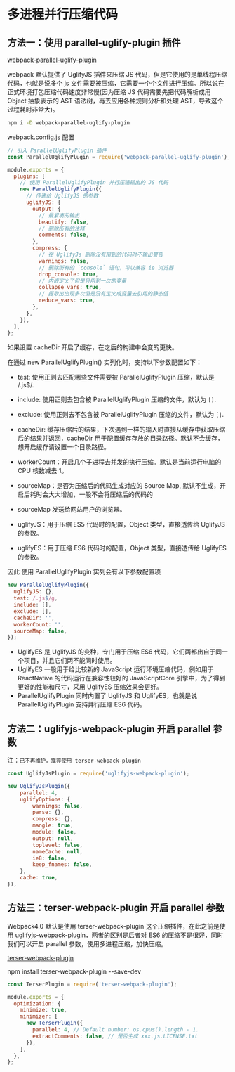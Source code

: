 # 多进程并行压缩代码

## 方法一：使用 parallel-uglify-plugin 插件

[webpack-parallel-uglify-plugin](https://www.npmjs.com/package/webpack-parallel-uglify-plugin)

webpack 默认提供了 UglifyJS 插件来压缩 JS 代码，但是它使用的是单线程压缩代码，也就是说多个 js 文件需要被压缩，它需要一个个文件进行压缩。所以说在正式环境打包压缩代码速度非常慢(因为压缩 JS 代码需要先把代码解析成用 Object 抽象表示的 AST 语法树，再去应用各种规则分析和处理 AST，导致这个过程耗时非常大)。

```bash
npm i -D webpack-parallel-uglify-plugin
```

webpack.config.js 配置

```js
// 引入 ParallelUglifyPlugin 插件
const ParallelUglifyPlugin = require('webpack-parallel-uglify-plugin');

module.exports = {
  plugins: [
    // 使用 ParallelUglifyPlugin 并行压缩输出的 JS 代码
    new ParallelUglifyPlugin({
      // 传递给 UglifyJS 的参数
      uglifyJS: {
        output: {
          // 最紧凑的输出
          beautify: false,
          // 删除所有的注释
          comments: false,
        },
        compress: {
          // 在 UglifyJs 删除没有用到的代码时不输出警告
          warnings: false,
          // 删除所有的 `console` 语句，可以兼容 ie 浏览器
          drop_console: true,
          // 内嵌定义了但是只用到一次的变量
          collapse_vars: true,
          // 提取出出现多次但是没有定义成变量去引用的静态值
          reduce_vars: true,
        },
      },
    }),
  ],
};
```

如果设置 cacheDir 开启了缓存，在之后的构建中会变的更快。

在通过 new ParallelUglifyPlugin() 实列化时，支持以下参数配置如下：

- test: 使用正则去匹配哪些文件需要被 ParallelUglifyPlugin 压缩，默认是 /.js\$/.
- include: 使用正则去包含被 ParallelUglifyPlugin 压缩的文件，默认为 `[]`.
- exclude: 使用正则去不包含被 ParallelUglifyPlugin 压缩的文件，默认为 `[]`.
- cacheDir: 缓存压缩后的结果，下次遇到一样的输入时直接从缓存中获取压缩后的结果并返回，cacheDir 用于配置缓存存放的目录路径。默认不会缓存，想开启缓存请设置一个目录路径。

- workerCount：开启几个子进程去并发的执行压缩。默认是当前运行电脑的 CPU 核数减去 1。
- sourceMap：是否为压缩后的代码生成对应的 Source Map, 默认不生成，开启后耗时会大大增加，一般不会将压缩后的代码的
- sourceMap 发送给网站用户的浏览器。
- uglifyJS：用于压缩 ES5 代码时的配置，Object 类型，直接透传给 UglifyJS 的参数。
- uglifyES：用于压缩 ES6 代码时的配置，Object 类型，直接透传给 UglifyES 的参数。

因此 使用 ParallelUglifyPlugin 实列会有以下参数配置项

```js
new ParallelUglifyPlugin({
  uglifyJS: {},
  test: /.js$/g,
  include: [],
  exclude: [],
  cacheDir: '',
  workerCount: '',
  sourceMap: false,
});
```

- UglifyES 是 UglifyJS 的变种，专门用于压缩 ES6 代码，它们两都出自于同一个项目，并且它们两不能同时使用。
- UglifyES 一般用于给比较新的 JavaScript 运行环境压缩代码，例如用于 ReactNative 的代码运行在兼容性较好的 JavaScriptCore 引擎中，为了得到更好的性能和尺寸，采用 UglifyES 压缩效果会更好。
- ParallelUglifyPlugin 同时内置了 UglifyJS 和 UglifyES，也就是说 ParallelUglifyPlugin 支持并行压缩 ES6 代码。

## 方法二：uglifyjs-webpack-plugin 开启 parallel 参数

注：`已不再维护，推荐使用 terser-webpack-plugin`

```js
const UglifyJsPlugin = require('uglifyjs-webpack-plugin');

new UglifyJsPlugin({
    parallel: 4,
    uglifyOptions: {
        warnings: false,
        parse: {},
        compress: {},
        mangle: true,
        module: false,
        output: null,
        toplevel: false,
        nameCache: null,
        ie8: false,
        keep_fnames: false,
    },
    cache: true,
}),
```

## 方法三：terser-webpack-plugin 开启 parallel 参数

Webpack4.0 默认是使用 terser-webpack-plugin 这个压缩插件，在此之前是使用 uglifyjs-webpack-plugin，两者的区别是后者对 ES6 的压缩不是很好，同时我们可以开启 parallel 参数，使用多进程压缩，加快压缩。

[terser-webpack-plugin](https://github.com/webpack-contrib/terser-webpack-plugin)

npm install terser-webpack-plugin --save-dev

```js
const TerserPlugin = require('terser-webpack-plugin');

module.exports = {
  optimization: {
    minimize: true,
    minimizer: [
      new TerserPlugin({
        parallel: 4, // Default number: os.cpus().length - 1.
        extractComments: false, // 是否生成 xxx.js.LICENSE.txt
      }),
    ],
  },
};
```

